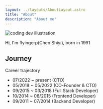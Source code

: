 ```yaml
---
layout: ../layouts/AboutLayout.astro
title: "About"
description: "About me"
---
```


<!--suppress HtmlUnknownTarget -->
<div>
  <!--suppress HtmlUnknownTarget -->
    <img src="/assets/avatar.jpeg" class="mx-auto w-48 h-48 rounded-full object-cover" alt="coding dev illustration">
</div>
<p class="text-center">
    Hi, I'm flyingcrp(Chen Shiyi), born in 1991
</p>
<p class="text-center">
    <span id="my_date"></span>
</p>
<p class="text-center">
    <span id="year"></span>
</p>

## Journey

<p class="font-bold italic">Career trajectory</p>

- 07/2022 ~ present (CTO)
- 05/2018 ~ 05/2022 (CO-Founder & CTO)
- 09/2015 ~ 03/2018 (Full Stack Developer)
- 10/2014 ~ 08/2015 (Frontend Developer)
- 09/2011 ~ 07/2014 (Backend Developer)

<script>
function getAge() {
    const specifiedDate = new Date("2011-09-01");
        const currentDate = new Date();
        let yearDiff = currentDate.getFullYear() - specifiedDate.getFullYear();
        let month = currentDate.getMonth();let monthDiff = month - specifiedDate.getMonth();
        if (monthDiff < 0) {
            yearDiff--;
            monthDiff += 12;
        }
        const currentDateElement = document.getElementById("year");
        currentDateElement.innerText = `${yearDiff} years and ${monthDiff} months of work experience`;
        const myDate=document.getElementById("my_date");
        month=month+1;
        myDate.innerText=`09/2011 ~ ${month>9?month:`0${month}`}/${currentDate.getFullYear()}`;
    }
    getAge()
</script>

